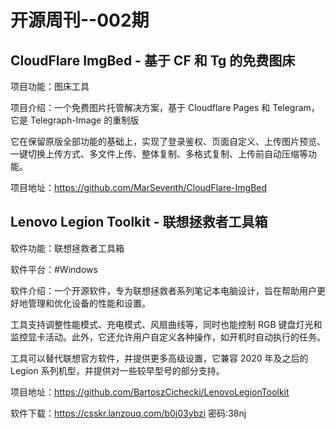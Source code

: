 # 开源周刊--002期

## CloudFlare ImgBed - 基于 CF 和 Tg 的免费图床

项目功能：图床工具

项目介绍：一个免费图片托管解决方案，基于 Cloudflare Pages 和 Telegram，它是 Telegraph-Image 的重制版

它在保留原版全部功能的基础上，实现了登录鉴权、页面自定义、上传图片预览、一键切换上传方式、多文件上传、整体复制、多格式复制、上传前自动压缩等功能。

项目地址：https://github.com/MarSeventh/CloudFlare-ImgBed

## Lenovo Legion Toolkit - 联想拯救者工具箱

软件功能：联想拯救者工具箱

软件平台：#Windows

软件介绍：一个开源软件，专为联想拯救者系列笔记本电脑设计，旨在帮助用户更好地管理和优化设备的性能和设置。

工具支持调整性能模式、充电模式、风扇曲线等，同时也能控制 RGB 键盘灯光和监控显卡活动。此外，它还允许用户自定义各种操作，如开机时自动执行的任务。

工具可以替代联想官方软件，并提供更多高级设置，它兼容 2020 年及之后的 Legion 系列机型，并提供对一些较早型号的部分支持。

项目地址：https://github.com/BartoszCichecki/LenovoLegionToolkit

软件下载：https://csskr.lanzouq.com/b0j03ybzi 密码:38nj